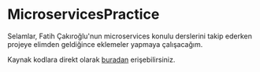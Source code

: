 # MicroservicesPractice

Selamlar, Fatih Çakıroğlu'nun microservices konulu derslerini takip ederken projeye elimden geldiğince eklemeler yapmaya çalışacağım.

Kaynak kodlara direkt olarak [buradan](https://github.com/Fcakiroglu16/UdemyMicroservices/tree/master) erişebilirsiniz.
